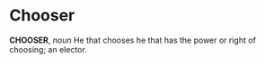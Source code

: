 # Chooser

**CHOOSER**, _noun_ He that chooses he that has the power or right of choosing; an elector.